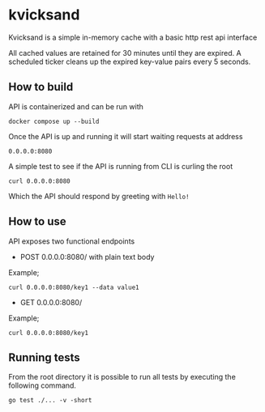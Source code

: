 # kvicksand
Kvicksand is a simple in-memory cache with a basic http rest api interface

All cached values are retained for 30 minutes until they are expired. A scheduled ticker cleans up the expired key-value pairs every 5 seconds.

## How to build

API is containerized and can be run with
```
docker compose up --build
```
Once the API is up and running it will start waiting requests at address
```
0.0.0.0:8080
````
A simple test to see if the API is running from CLI is curling the root
```
curl 0.0.0.0:8080 
```
Which the API should respond by greeting with ```Hello!```

## How to use
API exposes two functional endpoints

* POST 0.0.0.0:8080/<key> with plain text body

Example;
```
curl 0.0.0.0:8080/key1 --data value1
```
* GET 0.0.0.0:8080/<key>

Example;
```
curl 0.0.0.0:8080/key1
```

## Running tests
From the root directory it is possible to run all tests by executing the following command.

```
go test ./... -v -short 
```